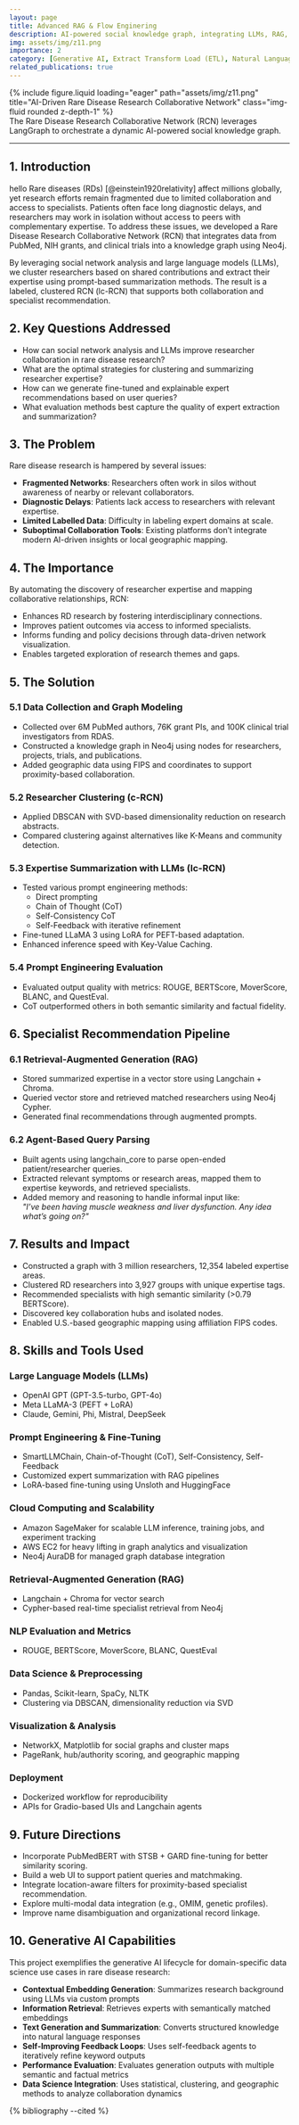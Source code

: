 ```yaml
---
layout: page
title: Advanced RAG & Flow Enginering
description: AI-powered social knowledge graph, integrating LLMs, RAG, and clustering pipelines to connect and recommend rare disease specialists.
img: assets/img/z11.png
importance: 2
category: [Generative AI, Extract Transform Load (ETL), Natural Language Processing, Healthcare Data Science]
related_publications: true
---
```


<!-- ### **Case Study: AI-Driven Rare Disease Research Collaborative Network** -->

<div class="row justify-content-sm-center">
  <div class="col-sm-8 mt-3 mt-md-0">
    {% include figure.liquid loading="eager" path="assets/img/z11.png" title="AI-Driven Rare Disease Research Collaborative Network" class="img-fluid rounded z-depth-1" %}
  </div>
</div>
<div class="caption">
    The Rare Disease Research Collaborative Network (RCN) leverages LangGraph to orchestrate a dynamic AI-powered social knowledge graph.
</div>

---



## 1. Introduction
hello
Rare diseases (RDs) [@einstein1920relativity] affect millions globally, yet research efforts remain fragmented due to limited collaboration and access to specialists. Patients often face long diagnostic delays, and researchers may work in isolation without access to peers with complementary expertise. To address these issues, we developed a Rare Disease Research Collaborative Network (RCN) that integrates data from PubMed, NIH grants, and clinical trials into a knowledge graph using Neo4j.

By leveraging social network analysis and large language models (LLMs), we cluster researchers based on shared contributions and extract their expertise using prompt-based summarization methods. The result is a labeled, clustered RCN (lc-RCN) that supports both collaboration and specialist recommendation.

## 2. Key Questions Addressed

- How can social network analysis and LLMs improve researcher collaboration in rare disease research?
- What are the optimal strategies for clustering and summarizing researcher expertise?
- How can we generate fine-tuned and explainable expert recommendations based on user queries?
- What evaluation methods best capture the quality of expert extraction and summarization?

## 3. The Problem

Rare disease research is hampered by several issues:

- **Fragmented Networks**: Researchers often work in silos without awareness of nearby or relevant collaborators.
- **Diagnostic Delays**: Patients lack access to researchers with relevant expertise.
- **Limited Labelled Data**: Difficulty in labeling expert domains at scale.
- **Suboptimal Collaboration Tools**: Existing platforms don’t integrate modern AI-driven insights or local geographic mapping.

## 4. The Importance

By automating the discovery of researcher expertise and mapping collaborative relationships, RCN:

- Enhances RD research by fostering interdisciplinary connections.
- Improves patient outcomes via access to informed specialists.
- Informs funding and policy decisions through data-driven network visualization.
- Enables targeted exploration of research themes and gaps.

## 5. The Solution

### 5.1 Data Collection and Graph Modeling

- Collected over 6M PubMed authors, 76K grant PIs, and 100K clinical trial investigators from RDAS.
- Constructed a knowledge graph in Neo4j using nodes for researchers, projects, trials, and publications.
- Added geographic data using FIPS and coordinates to support proximity-based collaboration.

### 5.2 Researcher Clustering (c-RCN)

- Applied DBSCAN with SVD-based dimensionality reduction on research abstracts.
- Compared clustering against alternatives like K-Means and community detection.

### 5.3 Expertise Summarization with LLMs (lc-RCN)

- Tested various prompt engineering methods:
  - Direct prompting
  - Chain of Thought (CoT)
  - Self-Consistency CoT
  - Self-Feedback with iterative refinement
- Fine-tuned LLaMA 3 using LoRA for PEFT-based adaptation.
- Enhanced inference speed with Key-Value Caching.

### 5.4 Prompt Engineering Evaluation

- Evaluated output quality with metrics: ROUGE, BERTScore, MoverScore, BLANC, and QuestEval.
- CoT outperformed others in both semantic similarity and factual fidelity.

## 6. Specialist Recommendation Pipeline

### 6.1 Retrieval-Augmented Generation (RAG)

- Stored summarized expertise in a vector store using Langchain + Chroma.
- Queried vector store and retrieved matched researchers using Neo4j Cypher.
- Generated final recommendations through augmented prompts.

### 6.2 Agent-Based Query Parsing

- Built agents using langchain_core to parse open-ended patient/researcher queries.
- Extracted relevant symptoms or research areas, mapped them to expertise keywords, and retrieved specialists.
- Added memory and reasoning to handle informal input like:  
  _"I’ve been having muscle weakness and liver dysfunction. Any idea what’s going on?"_

## 7. Results and Impact

- Constructed a graph with 3 million researchers, 12,354 labeled expertise areas.
- Clustered RD researchers into 3,927 groups with unique expertise tags.
- Recommended specialists with high semantic similarity (>0.79 BERTScore).
- Discovered key collaboration hubs and isolated nodes.
- Enabled U.S.-based geographic mapping using affiliation FIPS codes.

## 8. Skills and Tools Used

### Large Language Models (LLMs)

- OpenAI GPT (GPT-3.5-turbo, GPT-4o)
- Meta LLaMA-3 (PEFT + LoRA)
- Claude, Gemini, Phi, Mistral, DeepSeek

### Prompt Engineering & Fine-Tuning

- SmartLLMChain, Chain-of-Thought (CoT), Self-Consistency, Self-Feedback
- Customized expert summarization with RAG pipelines
- LoRA-based fine-tuning using Unsloth and HuggingFace

### Cloud Computing and Scalability

- Amazon SageMaker for scalable LLM inference, training jobs, and experiment tracking
- AWS EC2 for heavy lifting in graph analytics and visualization
- Neo4j AuraDB for managed graph database integration

### Retrieval-Augmented Generation (RAG)

- Langchain + Chroma for vector search
- Cypher-based real-time specialist retrieval from Neo4j

### NLP Evaluation and Metrics

- ROUGE, BERTScore, MoverScore, BLANC, QuestEval

### Data Science & Preprocessing

- Pandas, Scikit-learn, SpaCy, NLTK
- Clustering via DBSCAN, dimensionality reduction via SVD

### Visualization & Analysis

- NetworkX, Matplotlib for social graphs and cluster maps
- PageRank, hub/authority scoring, and geographic mapping

### Deployment

- Dockerized workflow for reproducibility
- APIs for Gradio-based UIs and Langchain agents

## 9. Future Directions

- Incorporate PubMedBERT with STSB + GARD fine-tuning for better similarity scoring.
- Build a web UI to support patient queries and matchmaking.
- Integrate location-aware filters for proximity-based specialist recommendation.
- Explore multi-modal data integration (e.g., OMIM, genetic profiles).
- Improve name disambiguation and organizational record linkage.

## 10. Generative AI Capabilities

This project exemplifies the generative AI lifecycle for domain-specific data science use cases in rare disease research:

- **Contextual Embedding Generation**: Summarizes research background using LLMs via custom prompts
- **Information Retrieval**: Retrieves experts with semantically matched embeddings
- **Text Generation and Summarization**: Converts structured knowledge into natural language responses
- **Self-Improving Feedback Loops**: Uses self-feedback agents to iteratively refine keyword outputs
- **Performance Evaluation**: Evaluates generation outputs with multiple semantic and factual metrics
- **Data Science Integration**: Uses statistical, clustering, and geographic methods to analyze collaboration dynamics




{% bibliography --cited %}
